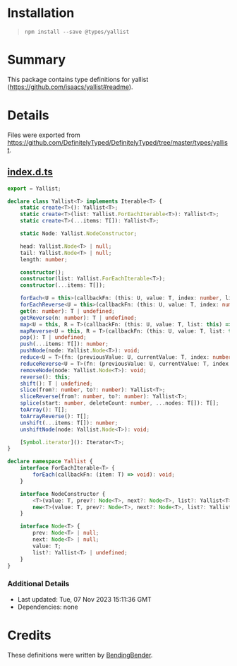 # Installation
> `npm install --save @types/yallist`

# Summary
This package contains type definitions for yallist (https://github.com/isaacs/yallist#readme).

# Details
Files were exported from https://github.com/DefinitelyTyped/DefinitelyTyped/tree/master/types/yallist.
## [index.d.ts](https://github.com/DefinitelyTyped/DefinitelyTyped/tree/master/types/yallist/index.d.ts)
````ts
export = Yallist;

declare class Yallist<T> implements Iterable<T> {
    static create<T>(): Yallist<T>;
    static create<T>(list: Yallist.ForEachIterable<T>): Yallist<T>;
    static create<T>(...items: T[]): Yallist<T>;

    static Node: Yallist.NodeConstructor;

    head: Yallist.Node<T> | null;
    tail: Yallist.Node<T> | null;
    length: number;

    constructor();
    constructor(list: Yallist.ForEachIterable<T>);
    constructor(...items: T[]);

    forEach<U = this>(callbackFn: (this: U, value: T, index: number, list: this) => void, thisArg?: U): void;
    forEachReverse<U = this>(callbackFn: (this: U, value: T, index: number, list: this) => void, thisArg?: U): void;
    get(n: number): T | undefined;
    getReverse(n: number): T | undefined;
    map<U = this, R = T>(callbackFn: (this: U, value: T, list: this) => R, thisArg?: U): Yallist<R>;
    mapReverse<U = this, R = T>(callbackFn: (this: U, value: T, list: this) => R, thisArg?: U): Yallist<R>;
    pop(): T | undefined;
    push(...items: T[]): number;
    pushNode(node: Yallist.Node<T>): void;
    reduce<U = T>(fn: (previousValue: U, currentValue: T, index: number) => U, initialValue?: U): U;
    reduceReverse<U = T>(fn: (previousValue: U, currentValue: T, index: number) => U, initialValue?: U): U;
    removeNode(node: Yallist.Node<T>): void;
    reverse(): this;
    shift(): T | undefined;
    slice(from?: number, to?: number): Yallist<T>;
    sliceReverse(from?: number, to?: number): Yallist<T>;
    splice(start: number, deleteCount: number, ...nodes: T[]): T[];
    toArray(): T[];
    toArrayReverse(): T[];
    unshift(...items: T[]): number;
    unshiftNode(node: Yallist.Node<T>): void;

    [Symbol.iterator](): Iterator<T>;
}

declare namespace Yallist {
    interface ForEachIterable<T> {
        forEach(callbackFn: (item: T) => void): void;
    }

    interface NodeConstructor {
        <T>(value: T, prev?: Node<T>, next?: Node<T>, list?: Yallist<T>): Node<T>;
        new<T>(value: T, prev?: Node<T>, next?: Node<T>, list?: Yallist<T>): Node<T>;
    }

    interface Node<T> {
        prev: Node<T> | null;
        next: Node<T> | null;
        value: T;
        list?: Yallist<T> | undefined;
    }
}

````

### Additional Details
 * Last updated: Tue, 07 Nov 2023 15:11:36 GMT
 * Dependencies: none

# Credits
These definitions were written by [BendingBender](https://github.com/BendingBender).
